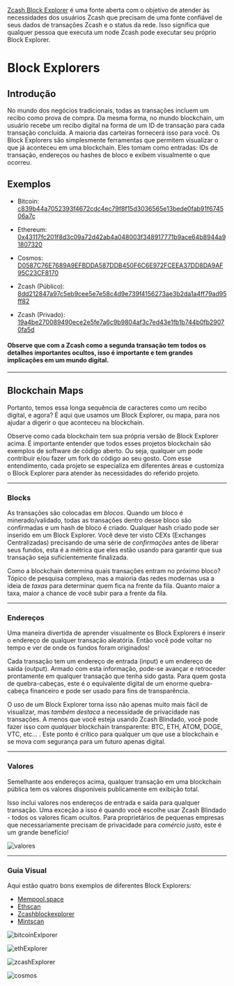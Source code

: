 [Zcash Block Explorer](https://zechub.wiki/using-zcash/blockchain-explorers) é uma fonte aberta com o objetivo de atender às necessidades dos usuários Zcash que precisam de uma fonte confiável de seus dados de transações Zcash e o status da rede. Isso significa que qualquer pessoa que executa um node Zcash pode executar seu próprio Block Explorer.


# Block Explorers

## Introdução

No mundo dos negócios tradicionais, todas as transações incluem um recibo como prova de compra. Da mesma forma, no mundo blockchain, um usuário recebe um recibo digital na forma de um ID de transação para cada transação concluída. A maioria das carteiras fornecerá isso para você. Os Block Explorers são simplesmente ferramentas que permitem visualizar o que já aconteceu em uma blockchain. Eles tomam como entradas: IDs de transação, endereços ou hashes de bloco e exibem visualmente o que ocorreu.

## Exemplos

- Bitcoin: [c839b44a7052393f4672cdc4ec79f8f15d3036565e13bede0fab91f674506a7c](https://mempool.space/tx/c839b44a7052393f4672cdc4ec79f8f15d3036565e13bede0fab91f674506a7c)
    
    
- Ethereum: [0x43117fc201f8d3c09a72d42ab4a048003f348917771b9ace64b8944a91807320](https://etherscan.io/tx/0x43117fc201f8d3c09a72d42ab4a048003f348917771b9ace64b8944a91807320)
    
 
- Cosmos: [D0587C76E7689A9EFBDDA587DDB450F6C6E972FCEEA37DD8DA9AF95C23CF8170](https://www.mintscan.io/cosmos/txs/D0587C76E7689A9EFBDDA587DDB450F6C6E972FCEEA37DD8DA9AF95C23CF8170)


- Zcash (Público): [8dd212847a97c5eb9cee5e7e58c4d9e739f4156273ae3b2da1a4ff79ad95ff82](https://zcashblockexplorer.com/transactions/8dd212847a97c5eb9cee5e7e58c4d9e739f4156273ae3b2da1a4ff79ad95ff82)
  
  
- Zcash (Privado): [19a4be270089490ece2e5fe7a6c9b9804af3c7ed43e1fb1b744b0fb29070fa5d](https://zcashblockexplorer.com/transactions/19a4be270089490ece2e5fe7a6c9b9804af3c7ed43e1fb1b744b0fb29070fa5d)


#### Observe que com a Zcash como a segunda transação tem todos os detalhes importantes ocultos, isso é importante e tem grandes implicações em um mundo digital.

---

## Blockchain Maps

Portanto, temos essa longa sequência de caracteres como um recibo digital, e agora? É aqui que usamos um Block Explorer, ou mapa, para nos ajudar a digerir o que aconteceu na blockchain. 

Observe como cada blockchain tem sua própria versão de Block Explorer acima. É importante entender que todos esses projetos blockchain são exemplos de software de código aberto. Ou seja, qualquer um pode contribuir e/ou fazer um fork do código ao seu gosto. Com esse entendimento, cada projeto se especializa em diferentes áreas e customiza o Block Explorer para atender às necessidades do referido projeto.

---

### Blocks

As transações são colocadas em *blocos*. Quando um bloco é minerado/validado, todas as transações dentro desse bloco são confirmadas e um hash de bloco é criado. Qualquer hash criado pode ser inserido em um Block Explorer. Você deve ter visto CEXs (Exchanges Centralizadas) precisando de uma série de *confirmações* antes de liberar seus fundos, esta é a métrica que eles estão usando para garantir que sua transação seja suficientemente finalizada. 

Como a blockchain determina quais transações entram no próximo bloco? Tópico de pesquisa complexo, mas a maioria das redes modernas usa a ideia de *taxas* para determinar quem fica na frente da fila. Quanto maior a taxa, maior a chance de você subir para a frente da fila.

---

### Endereços

Uma maneira divertida de aprender visualmente os Block Explorers é inserir o endereço de qualquer transação aleatória. Então você pode voltar no tempo e ver de onde os fundos foram originados!

Cada transação tem um endereço de entrada (input) e um endereço de saída (output). Armado com esta informação, pode-se avançar e retroceder prontamente em qualquer transação que tenha sido gasta. Para quem gosta de quebra-cabeças, este é o equivalente digital de um enorme quebra-cabeça financeiro e pode ser usado para fins de transparência. 

O uso de um Block Explorer torna isso não apenas muito mais fácil de visualizar, mas *também destaca* a necessidade de privacidade nas transações. A menos que você esteja usando Zcash Blindado, você pode fazer isso com *qualquer* blockchain transparente: BTC, ETH, ATOM, DOGE, VTC, etc... . Este ponto é crítico para qualquer um que use a blockchain e se mova com segurança para um futuro apenas digital.

---

### Valores

Semelhante aos endereços acima, qualquer transação em uma blockchain pública tem os valores disponíveis publicamente em exibição total. 

Isso inclui valores nos endereços de entrada e saída para qualquer transação. Uma exceção a isso é quando você escolhe usar Zcash Blindado - todos os valores ficam ocultos. Para proprietários de pequenas empresas que necessariamente precisam de privacidade para *comércio justo*, este é um grande benefício!

![valores](https://user-images.githubusercontent.com/81990132/206312357-e9504151-830f-4fa1-81cb-f23619fd7226.png)

---

### Guia Visual

Aqui estão quatro bons exemplos de diferentes Block Explorers:

* [Mempool.space](https://mempool.space)
* [Ethscan](https://etherscan.io/)
* [Zcashblockexplorer](https://zechub.wiki/using-zcash/blockchain-explorers)
* [Mintscan](https://hub.mintscan.io/chains/ibc-network)


![bitcoinExlporer](https://user-images.githubusercontent.com/81990132/206279968-a06eb0a1-b3a6-49af-a30f-7d871b906eeb.png)


![ethExplorer](https://user-images.githubusercontent.com/81990132/206280208-2ce5eddd-157e-4eed-90a0-680c1520ec57.png)


![zcashExplorer](https://github.com/user-attachments/assets/826db543-cbe7-423f-841c-2ef4720914f3)

![cosmos](https://user-images.githubusercontent.com/81990132/206316791-2debfd28-923a-44f4-b7d3-701182112c30.png)





